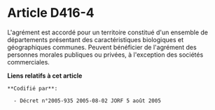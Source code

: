 # Article D416-4

L'agrément est accordé pour un territoire constitué d'un ensemble de départements présentant des caractéristiques biologiques
et géographiques communes. Peuvent bénéficier de l'agrément des personnes morales publiques ou privées, à l'exception des
sociétés commerciales.

**Liens relatifs à cet article**

	**Codifié par**:

	  - Décret n°2005-935 2005-08-02 JORF 5 août 2005
